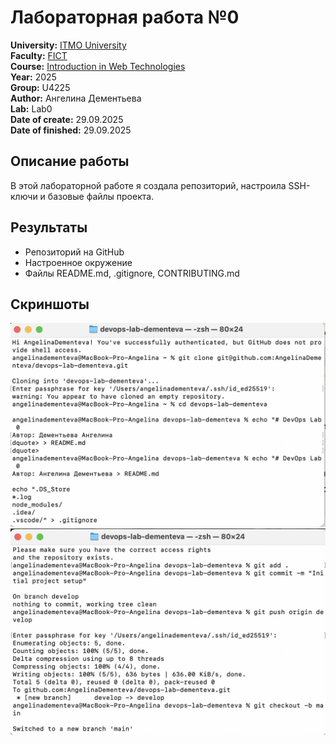 # Лабораторная работа №0

**University:** [ITMO University](https://itmo.ru/ru/)  
**Faculty:** [FICT](https://fict.itmo.ru)  
**Course:** [Introduction in Web Technologies](https://itmo-ict-faculty.github.io/introduction-in-web-tech/)  
**Year:** 2025  
**Group:** U4225  
**Author:** Ангелина Дементьева  
**Lab:** Lab0  
**Date of create:** 29.09.2025  
**Date of finished:** 29.09.2025  

## Описание работы
В этой лабораторной работе я создала репозиторий, настроила SSH-ключи и базовые файлы проекта.

## Результаты
- Репозиторий на GitHub  
- Настроенное окружение  
- Файлы README.md, .gitignore, CONTRIBUTING.md

## Скриншоты

![1](lab0/Снимок%20экрана%202025-09-29%20в%2021.16.42.png)  
![2](lab0/Снимок%20экрана%202025-09-29%20в%2021.17.00.png)  
